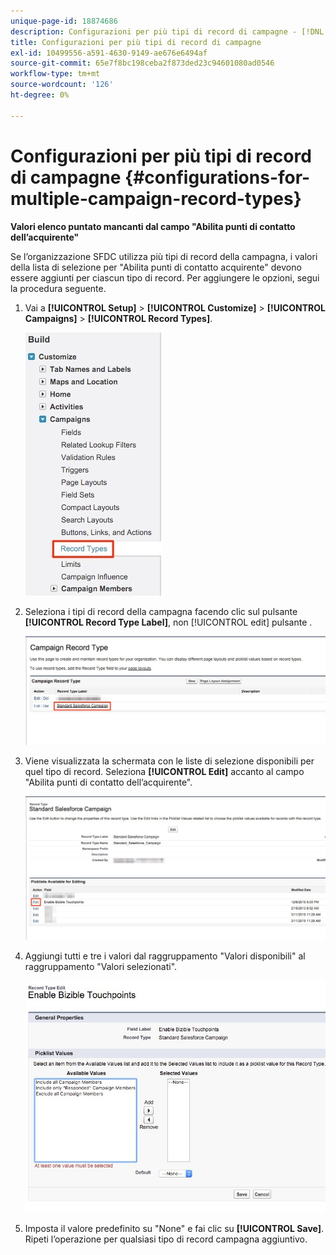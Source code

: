 ```yaml
---
unique-page-id: 18874686
description: Configurazioni per più tipi di record di campagne - [!DNL Marketo Measure] - Documentazione del prodotto
title: Configurazioni per più tipi di record di campagne
exl-id: 10499556-a591-4630-9149-ae676e6494af
source-git-commit: 65e7f8bc198ceba2f873ded23c94601080ad0546
workflow-type: tm+mt
source-wordcount: '126'
ht-degree: 0%

---
```


# Configurazioni per più tipi di record di campagne {#configurations-for-multiple-campaign-record-types}

**Valori elenco puntato mancanti dal campo &quot;Abilita punti di contatto dell’acquirente&quot;**

Se l’organizzazione SFDC utilizza più tipi di record della campagna, i valori della lista di selezione per &quot;Abilita punti di contatto acquirente&quot; devono essere aggiunti per ciascun tipo di record. Per aggiungere le opzioni, segui la procedura seguente.

1. Vai a **[!UICONTROL Setup]** > **[!UICONTROL Customize]** > **[!UICONTROL Campaigns]** > **[!UICONTROL Record Types]**.

   ![](assets/1.jpg)

1. Seleziona i tipi di record della campagna facendo clic sul pulsante **[!UICONTROL Record Type Label]**, non [!UICONTROL edit] pulsante .

   ![](assets/2.jpg)

1. Viene visualizzata la schermata con le liste di selezione disponibili per quel tipo di record. Seleziona **[!UICONTROL Edit]** accanto al campo &quot;Abilita punti di contatto dell’acquirente&quot;.

   ![](assets/3.jpg)

1. Aggiungi tutti e tre i valori dal raggruppamento &quot;Valori disponibili&quot; al raggruppamento &quot;Valori selezionati&quot;.

   ![](assets/4.jpg)

1. Imposta il valore predefinito su &quot;None&quot; e fai clic su **[!UICONTROL Save]**. Ripeti l’operazione per qualsiasi tipo di record campagna aggiuntivo.
